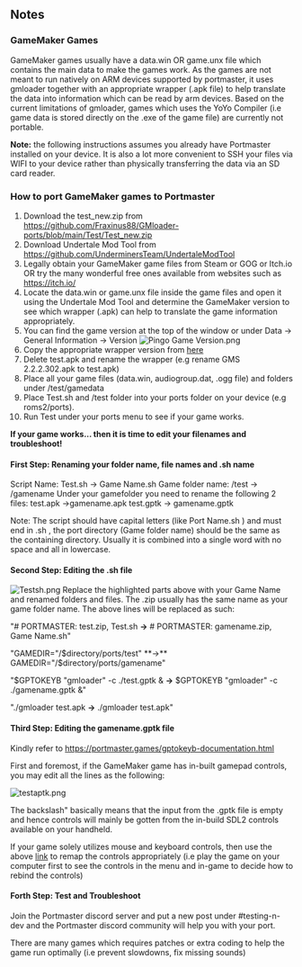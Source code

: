 ## Notes

### **GameMaker Games**

GameMaker games usually have a data.win OR game.unx file which contains the main data to make the games work. As the games are not meant to run natively on ARM devices supported by portmaster, it uses gmloader together with an appropriate wrapper (.apk file) to help translate the data into information which can be read by arm devices. Based on the current limitations of gmloader, games which uses the YoYo Compiler (i.e game data is stored directly on the .exe of the game file) are currently not portable. 

**Note:** the following instructions assumes you already have Portmaster installed on your device. 
It is also a lot more convenient to SSH your files via WIFI to your device rather than physically transferring the data via an SD card reader.

### **How to port GameMaker games to Portmaster**
1. Download the test_new.zip from https://github.com/Fraxinus88/GMloader-ports/blob/main/Test/Test_new.zip
2. Download Undertale Mod Tool  from https://github.com/UnderminersTeam/UndertaleModTool
3. Legally obtain your GameMaker game files from Steam or GOG or Itch.io OR try the many wonderful free ones available from websites such as https://itch.io/
4. Locate the data.win or game.unx file inside the game files and open it using the Undertale Mod Tool and determine the GameMaker version to see which wrapper (.apk) can help to translate the game information appropriately.
5. You can find the game version at the top of the window or under Data -> General Information -> Version
![Pingo Game Version.png](https://github.com/Fraxinus88/GMloader-ports/blob/main/images/Pingo%20Game%20Version.PNG)
6. Copy the appropriate wrapper version from [here](https://github.com/Fraxinus88/GMloader-ports/tree/main/gmloader%20wrappers%20(APK))
7. Delete test.apk and rename the wrapper (e.g  rename GMS 2.2.2.302.apk to test.apk)
8. Place all your game files (data.win, audiogroup.dat, .ogg file) and folders under /test/gamedata
9. Place Test.sh and /test folder into your ports folder on your device (e.g roms2/ports).
10. Run Test under your ports menu to see if your game works.

**If your game works... then it is time to edit your filenames and troubleshoot!**

#### **First Step: Renaming your folder name, file names and .sh name**
Script Name: Test.sh -> Game Name.sh
Game folder name: /test -> /gamename
Under your gamefolder you need to rename the following 2 files:
test.apk ->gamename.apk
test.gptk -> gamename.gptk

Note: The script should have capital letters (like Port Name.sh ) and must end in .sh , the port directory (Game folder name) should be the same as the containing directory. Usually it is combined into a single word with no space and all in lowercase.

#### **Second Step: Editing the .sh file**
![Testsh.png](https://github.com/Fraxinus88/GMloader-ports/blob/main/images/Testsh.png)
Replace the highlighted parts above with your Game Name and renamed folders and files. The .zip usually has the same name as your game folder name.
The above lines will be replaced as such:

"# PORTMASTER: test.zip, Test.sh **→** # PORTMASTER: gamename.zip, Game Name.sh"

"GAMEDIR="/$directory/ports/test" **→** GAMEDIR="/$directory/ports/gamename"

"$GPTOKEYB "gmloader" -c ./test.gptk & **→** $GPTOKEYB "gmloader" -c ./gamename.gptk &"

"./gmloader test.apk **→** ./gmloader test.apk"

#### **Third Step: Editing the gamename.gptk file**
Kindly refer to https://portmaster.games/gptokeyb-documentation.html

First and foremost, if the GameMaker game has in-built gamepad controls, you may edit all the lines as the following:

![testaptk.png](https://github.com/Fraxinus88/GMloader-ports/blob/main/images/testgptk.png)

The backslash\" basically means that the input from the .gptk file is empty and hence controls will mainly be gotten from the in-build SDL2 controls available on your handheld.

If your game solely utilizes mouse and keyboard controls, then use the above [link](https://portmaster.games/gptokeyb-documentation.html) to remap the controls appropriately (i.e play the game on your computer first to see the controls in the menu and in-game to decide how to rebind the controls)

#### **Forth Step: Test and Troubleshoot**
Join the Portmaster discord server and put a new post under #testing-n-dev and the Portmaster discord community will help you with your port.

There are many games which requires patches or extra coding to help the game run optimally (i.e prevent slowdowns, fix missing sounds)


